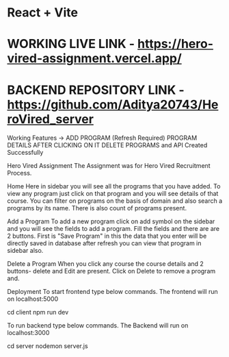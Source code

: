 # React + Vite
 
# WORKING LIVE LINK - https://hero-vired-assignment.vercel.app/
# BACKEND REPOSITORY LINK - https://github.com/Aditya20743/HeroVired_server

Working Features ->
ADD PROGRAM (Refresh Required)
PROGRAM DETAILS AFTER CLICKING ON IT
DELETE PROGRAMS
and API Created Successfully

Hero Vired Assignment
The Assignment was for Hero Vired Recruitment Process.

Home
Here in sidebar you will see all the programs that you have added. To view any program just click on that program and you will see details of that course. You can filter on programs on the basis of domain and also search a programs by its name. There is also count of programs present.

Add a Program
To add a new program click on add symbol on the sidebar and you will see the fields to add a program.
Fill the fields and there are are 2 buttons.
First is "Save Program" in this the data that you enter will be directly saved in database after refresh you can view that program in sidebar also.


Delete a Program
When you click any course the course details and 2 buttons- delete and Edit are present. Click on Delete to remove a program and.

Deployment
To start frontend type below commands. The frontend will run on localhost:5000

  cd client
  npm run dev
  
To run backend type below commands. The Backend will run on localhost:3000

  cd server
  nodemon server.js
